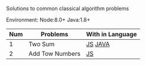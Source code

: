 Solutions to common classical algorithm problems

Environment:
  Node:8.0+
  Java:1.8+

Num | Problems | With in Language  
------------ | ------------- | ------------ 
1 | Two Sum  | [JS](/js/src/TowSum.js) [JAVA](/java/src/TowSum.java)
2 | Add Tow Numbers | [JS](/js/src/AddTwoNumbers.js)